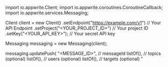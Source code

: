 import io.appwrite.Client;
import io.appwrite.coroutines.CoroutineCallback;
import io.appwrite.services.Messaging;

Client client = new Client()
    .setEndpoint("https://example.com/v1") // Your API Endpoint
    .setProject("<YOUR_PROJECT_ID>") // Your project ID
    .setKey("<YOUR_API_KEY>"); // Your secret API key

Messaging messaging = new Messaging(client);

messaging.updatePush(
    "<MESSAGE_ID>", // messageId
    listOf(), // topics (optional)
    listOf(), // users (optional)
    listOf(), // targets (optional)
    "<TITLE>", // title (optional)
    "<BODY>", // body (optional)
    mapOf( "a" to "b" ), // data (optional)
    "<ACTION>", // action (optional)
    "[ID1:ID2]", // image (optional)
    "<ICON>", // icon (optional)
    "<SOUND>", // sound (optional)
    "<COLOR>", // color (optional)
    "<TAG>", // tag (optional)
    0, // badge (optional)
    false, // draft (optional)
    "", // scheduledAt (optional)
    false, // contentAvailable (optional)
    false, // critical (optional)
    MessagePriority.NORMAL, // priority (optional)
    new CoroutineCallback<>((result, error) -> {
        if (error != null) {
            error.printStackTrace();
            return;
        }

        System.out.println(result);
    })
);

